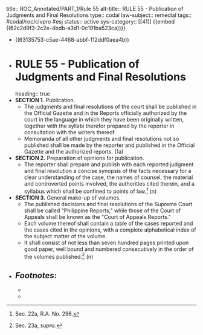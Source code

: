 title:: ROC_Annotated/PART_1/Rule 55
alt-title:: RULE 55 - Publication of Judgments and Final Resolutions
type:: codal
law-subject:: remedial
tags:: #codal/roc/civpro #esj
status:: active
sys-category:: [[41]]
{{embed ((62c2d9f3-2c2e-4bdb-a3d1-0c191ba523ca))}}

- ((63135753-c5ae-4468-abbf-112ddf0aea4b))
- # RULE 55 - Publication of Judgments and Final Resolutions
  heading:: true
- **SECTION 1.** Publication.
	- The judgments and final resolutions of the court shall be published in the Official Gazette and in the Reports officially authorized by the court in the language in which they have been originally written, together with the syllabi therefor prepared by the reporter in consultation with the writers thereof.
	- Memoranda of all other judgments and final resolutions not so published shall be made by the reporter and published in the Official Gazette and the authorized reports. (1a)
- **SECTION 2.** Preparation of opinions for publication.
	- The reporter shall prepare and publish with each reported judgment and final resolution a concise synopsis of the facts necessary for a clear understanding of the case, the names of counsel, the material and controverted points involved, the authorities cited therein, and a syllabus which shall be confined to points of law.[^1] (n)
- **SECTION 3.** General make-up of volumes.
	- The published decisions and final resolutions of the Supreme Court shall be called "Philippine Reports," while those of the Court of Appeals shall be known as the "Court of Appeals Reports."
	- Each volume thereof shall contain a table of the cases reported and the cases cited in the opinions, with a complete alphabetical index of the subject matter of the volume.
	- It shall consist of not less than seven hundred pages printed upon good paper, well bound and numbered consecutively in the order of the volumes published.[^2] (n)
- ## _Footnotes_:
	- [^1]: Sec. 22a, R.A. No. 296.
	- [^2]: Sec. 23a, _supra._